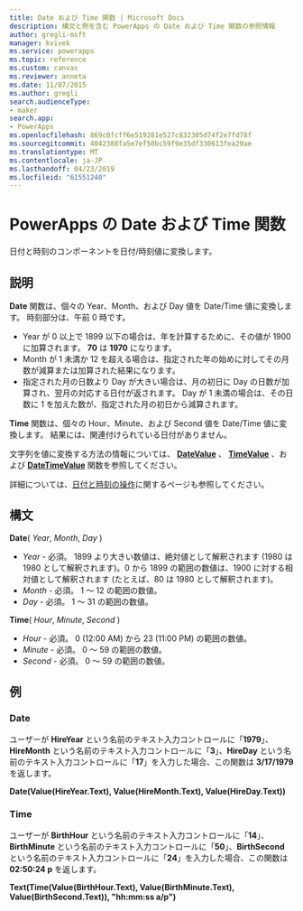 ```yaml
---
title: Date および Time 関数 | Microsoft Docs
description: 構文と例を含む PowerApps の Date および Time 関数の参照情報
author: gregli-msft
manager: kvivek
ms.service: powerapps
ms.topic: reference
ms.custom: canvas
ms.reviewer: anneta
ms.date: 11/07/2015
ms.author: gregli
search.audienceType:
- maker
search.app:
- PowerApps
ms.openlocfilehash: 869c0fcff6e519281e527c832305d74f2e7fd78f
ms.sourcegitcommit: 4042388fa5e7ef50bc59f9e35df330613fea29ae
ms.translationtype: MT
ms.contentlocale: ja-JP
ms.lasthandoff: 04/23/2019
ms.locfileid: "61551240"
---
```

# <a name="date-and-time-functions-in-powerapps"></a>PowerApps の Date および Time 関数
日付と時刻のコンポーネントを日付/時刻値に変換します。

## <a name="description"></a>説明
**Date** 関数は、個々の Year、Month、および Day 値を Date/Time 値に変換します。  時刻部分は、午前 0 時です。

* Year が 0 以上で 1899 以下の場合は、年を計算するために、その値が 1900 に加算されます。  **70** は **1970** になります。
* Month が 1 未満か 12 を超える場合は、指定された年の始めに対してその月数が減算または加算された結果になります。
* 指定された月の日数より Day が大きい場合は、月の初日に Day の日数が加算され、翌月の対応する日付が返されます。  Day が 1 未満の場合は、その日数に 1 を加えた数が、指定された月の初日から減算されます。

**Time** 関数は、個々の Hour、Minute、および Second 値を Date/Time 値に変換します。  結果には、関連付けられている日付がありません。

文字列を値に変換する方法の情報については、 **[DateValue](function-datevalue-timevalue.md)** 、 **[TimeValue](function-datevalue-timevalue.md)** 、および **[DateTimeValue](function-datevalue-timevalue.md)** 関数を参照してください。  

詳細については、[日付と時刻の操作](../show-text-dates-times.md)に関するページも参照してください。

## <a name="syntax"></a>構文
**Date**( *Year*, *Month*, *Day* )

* *Year* - 必須。  1899 より大きい数値は、絶対値として解釈されます (1980 は 1980 として解釈されます)。0 から 1899 の範囲の数値は、1900 に対する相対値として解釈されます (たとえば、80 は 1980 として解釈されます)。
* *Month* - 必須。  1 ～ 12 の範囲の数値。
* *Day* - 必須。 1 ～ 31 の範囲の数値。

**Time**( *Hour*, *Minute*, *Second* )

* *Hour* - 必須。  0 (12:00 AM) から 23 (11:00 PM) の範囲の数値。
* *Minute* - 必須。 0 ～ 59 の範囲の数値。
* *Second* - 必須。 0 ～ 59 の範囲の数値。

## <a name="examples"></a>例
### <a name="date"></a>Date
ユーザーが **HireYear** という名前のテキスト入力コントロールに「**1979**」、**HireMonth** という名前のテキスト入力コントロールに「**3**」、**HireDay** という名前のテキスト入力コントロールに「**17**」を入力した場合、この関数は **3/17/1979** を返します。

**Date(Value(HireYear.Text), Value(HireMonth.Text), Value(HireDay.Text))**

### <a name="time"></a>Time
ユーザーが **BirthHour** という名前のテキスト入力コントロールに「**14**」、**BirthMinute** という名前のテキスト入力コントロールに「**50**」、**BirthSecond** という名前のテキスト入力コントロールに「**24**」を入力した場合、この関数は **02:50:24 p** を返します。

**Text(Time(Value(BirthHour.Text), Value(BirthMinute.Text), Value(BirthSecond.Text)), "hh:mm:ss a/p")**

